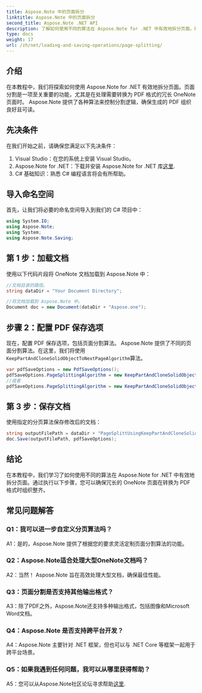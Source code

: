 ```yaml
---
title: Aspose.Note 中的页面拆分
linktitle: Aspose.Note 中的页面拆分
second_title: Aspose.Note .NET API
description: 了解如何使用不同的算法在 Aspose.Note for .NET 中有效地拆分页面。确保 PDF 格式的 OneNote 文档组织整齐。
type: docs
weight: 17
url: /zh/net/loading-and-saving-operations/page-splitting/
---
```

## 介绍

在本教程中，我们将探索如何使用 Aspose.Note for .NET 有效地拆分页面。页面分割是一项至关重要的功能，尤其是在处理需要转换为 PDF 格式的冗长 OneNote 页面时。 Aspose.Note 提供了各种算法来控制分割逻辑，确保生成的 PDF 组织良好且可读。

## 先决条件

在我们开始之前，请确保您满足以下先决条件：

1. Visual Studio：在您的系统上安装 Visual Studio。
2.  Aspose.Note for .NET：下载并安装 Aspose.Note for .NET 库[这里](https://releases.aspose.com/note/net/).
3. C# 基础知识：熟悉 C# 编程语言将会有所帮助。

## 导入命名空间

首先，让我们将必要的命名空间导入到我们的 C# 项目中：

```csharp
using System.IO;
using Aspose.Note;
using System;
using Aspose.Note.Saving;
```

## 第 1 步：加载文档

使用以下代码片段将 OneNote 文档加载到 Aspose.Note 中：

```csharp
//文档目录的路径。
string dataDir = "Your Document Directory";

//将文档加载到 Aspose.Note 中。
Document doc = new Document(dataDir + "Aspose.one");
```

## 步骤 2：配置 PDF 保存选项

现在，配置 PDF 保存选项，包括页面分割算法。 Aspose.Note 提供了不同的页面分割算法。在这里，我们将使用`KeepPartAndCloneSolidObjectToNextPageAlgorithm`算法。

```csharp
var pdfSaveOptions = new PdfSaveOptions();
pdfSaveOptions.PageSplittingAlgorithm = new KeepPartAndCloneSolidObjectToNextPageAlgorithm(100);
//或者
pdfSaveOptions.PageSplittingAlgorithm = new KeepPartAndCloneSolidObjectToNextPageAlgorithm(400);
```

## 第 3 步：保存文档

使用指定的分页算法保存修改后的文档：

```csharp
string outputFilePath = dataDir + "PageSplittUsingKeepPartAndCloneSolidObjectToNextPageAlgorithm_out.pdf";
doc.Save(outputFilePath, pdfSaveOptions);
```

## 结论

在本教程中，我们学习了如何使用不同的算法在 Aspose.Note for .NET 中有效地拆分页面。通过执行以下步骤，您可以确保冗长的 OneNote 页面在转换为 PDF 格式时组织整齐。

## 常见问题解答

### Q1：我可以进一步自定义分页算法吗？

A1：是的，Aspose.Note 提供了根据您的要求灵活定制页面分割算法的功能。

### Q2：Aspose.Note适合处理大型OneNote文档吗？

A2：当然！ Aspose.Note 旨在高效处理大型文档，确保最佳性能。

### Q3：页面分割是否支持其他输出格式？

A3：除了PDF之外，Aspose.Note还支持多种输出格式，包括图像和Microsoft Word文档。

### Q4：Aspose.Note 是否支持跨平台开发？

A4：Aspose.Note 主要针对 .NET 框架，但也可以与 .NET Core 等框架一起用于跨平台场景。

### Q5：如果我遇到任何问题，我可以从哪里获得帮助？

 A5：您可以从Aspose.Note社区论坛寻求帮助[这里](https://forum.aspose.com/c/note/28).